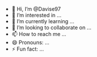 - 👋 Hi, I’m @Davise97
- 👀 I’m interested in ...
- 🌱 I’m currently learning ...
- 💞️ I’m looking to collaborate on ...
- 📫 How to reach me ...
- 😄 Pronouns: ...
- ⚡ Fun fact: ...

<!---
Davise97/Davise97 is a ✨ special ✨ repository because its `README.md` (this file) appears on your GitHub profile.
Y
